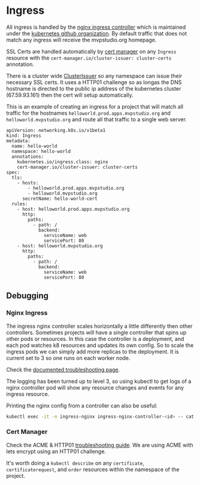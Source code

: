 # Ingress

All ingress is handled by the [nginx ingress controller](https://kubernetes.github.io/ingress-nginx/) which is 
maintained under the [kubernetes github organization](https://github.com/kubernetes/ingress-nginx/). 
By default traffic that does not match any ingress will receive the mvpstudio.org homepage.

SSL Certs are handled automatically by [cert manager](https://cert-manager.io/) on any `Ingress` resource with the 
`cert-manager.io/cluster-issuer: cluster-certs` annotation.

There is a cluster wide [ClusterIssuer](../running/cert-manager/cluster-issuer.yaml) so any namespace can issue their 
necessary SSL certs. It uses a HTTP01 challenge so as longas the DNS hostname is directed to the public ip address of 
the kubernetes cluster (67.59.93.161) then the cert will setup automatically.

This is an example of creating an ingress for a project that will match all traffic for the hostnames 
`helloworld.prod.apps.mvpstudio.org` and `helloworld.mvpstudio.org` and route all that traffic to a single web server.
```
apiVersion: networking.k8s.io/v1beta1
kind: Ingress
metadata:
  name: hello-world
  namespace: hello-world
  annotations:
    kubernetes.io/ingress.class: nginx
    cert-manager.io/cluster-issuer: cluster-certs
spec:
  tls:
    - hosts:
        - helloworld.prod.apps.mvpstudio.org
        - helloworld.mvpstudio.org
      secretName: hello-world-cert
  rules:
    - host: helloworld.prod.apps.mvpstudio.org
      http:
        paths:
          - path: /
            backend:
              serviceName: web
              servicePort: 80
    - host: helloworld.mvpstudio.org
      http:
        paths:
          - path: /
            backend:
              serviceName: web
              servicePort: 80
```

## Debugging

### Nginx Ingress

The ingress nginx controller scales horizontally a little differently then other controllers. Sometimes projects will 
have a single controller that spins up other pods or resources. In this case the controller is a deployment, and each 
pod watches k8 resources and updates its own config. So to scale the ingress pods we can simply add more replicas to 
the deployment. It is current set to 3 so one runs on each worker node. 

Check the [documented troubleshooting page](https://kubernetes.github.io/ingress-nginx/troubleshooting/).

The logging has been turned up to level 3, so using kubectl to get logs of a nginx controller pod will show any 
resource changes and events for any ingress resource.

Printing the nginx config from a controller can also be useful:
```bash
kubectl exec -it -n ingress-nginx ingress-nginx-controller-<id> -- cat /etc/nginx/nginx.conf
```

### Cert Manager

Check the ACME & HTTP01 [troubleshooting guide](https://cert-manager.io/docs/faq/acme/). We are using ACME with lets 
encrypt using an HTTP01 challenge.

It's worth doing a `kubectl describe` on any `certificate`, `certificaterequest`, and `order` resources within the 
namespace of the project.
